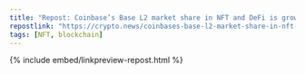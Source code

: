 ```yaml
---
title: "Repost: Coinbase’s Base L2 market share in NFT and DeFi is growing"
repostlink: "https://crypto.news/coinbases-base-l2-market-share-in-nft-and-defi-is-growing/"
tags: [NFT, blockchain]
---
```


{% include embed/linkpreview-repost.html %}
